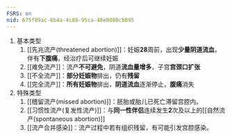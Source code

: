 ```yaml
---
FSRS: on
nid: 675f89ac-6b4a-4c88-95ca-48e0080cb895
---
```

1. 基本类型
	1. [[先兆流产(threatened abortion)]]：妊娠**28**周前，出现**少量阴道流血**，伴有**下腹痛**，经治疗后可继续妊娠
	2. [[难免流产]]：流产**不可避免**，阴道**流血量增多**，子宫**宫颈口扩张**
	3. [[不全流产]]：**部分妊娠物**排出，仍有**残留**
	4. [[完全流产]]：**所有妊娠物**排出，**阴道流血**逐渐停止，**腹痛**消失
2. 特殊类型
	1. [[稽留流产(missed abortion)]]：胚胎或胎儿已死亡滞留宫腔内。
	2. [[习惯性流产(复发性流产)]]：与**同一性伴侣**连续发生**2**次及以上的[[自然流产(spontaneous abortion)]]
	3. [[流产合并感染]]：流产过程中若有组织残留，有可能引发宫腔感染。